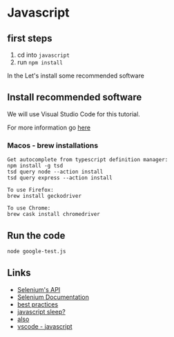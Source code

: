 # Javascript

## first steps

1. cd into `javascript`
1. run `npm install`

In the Let's install some recommended software

## Install recommended software

We will use Visual Studio Code for this tutorial.

For more information go [here](https://code.visualstudio.com/docs/nodejs/nodejs-tutorial)

### Macos - brew installations

```
Get autocomplete from typescript definition manager:
npm install -g tsd
tsd query node --action install
tsd query express --action install

To use Firefox:
brew install geckodriver

To use Chrome:
brew cask install chromedriver
```

## Run the code

```bash
node google-test.js
```

## Links

- [Selenium's API](https://www.selenium.dev/selenium/docs/api/javascript/index.html)
- [Selenium Documentation](https://w3c.github.io/webdriver/#page-load-strategies-1)
- [best practices](https://blog.testproject.io/2018/03/08/selenium-javascript-best-practices/)
- [javascript sleep?](https://flaviocopes.com/javascript-sleep/)
- [also](https://www.sitepoint.com/delay-sleep-pause-wait/)
- [vscode - javascript](https://code.visualstudio.com/Docs/languages/javascript)
